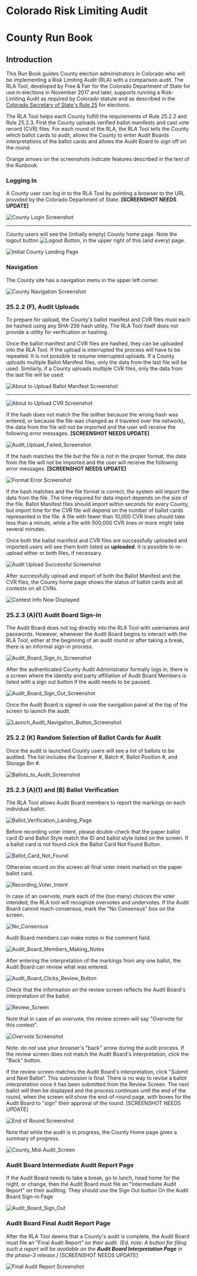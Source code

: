 # Colorado Risk Limiting Audit 
# County Run Book

## Introduction

This Run Book guides County election administrators in Colorado who will be
implementing a Risk Limiting Audit (RLA) with a comparison audit.
The RLA Tool, developed by Free & Fair for the
Colorado Department of State for use in elections in November 2017 and later, 
supports running a Risk-Limiting Audit as required by
Colorado statute and as described in the
[Colorado Secretary of State's Rule 25](http://www.sos.state.co.us/pubs/rule_making/CurrentRules/8CCR1505-1/ElectionRules.pdf) for
elections. 

The RLA Tool helps each County
fulfill the requirements of Rule 25.2.2 and Rule 25.2.3.
First the County uploads verified ballot manifests and cast vote record
(CVR) files. For each round of the RLA, the RLA Tool tells the County which ballot cards to audit, allows the County to enter Audit Boards 
interpretations of the ballot cards and allows the Audit Board to sign off on the round.

Orange arrows on the screenshots indicate features described in the text of the Runbook.
 
### Logging In

A County user can log in to the RLA Tool by pointing a browser to the URL provided by the Colorado Department of State. **[SCREENSHOT NEEDS UPDATE]**

![County Login Screenshot](./screenshots/a-county_login.png)

***

County users will see the (initially empty) County home page. Note the 
logout button ![Logout Button](./screenshots/LogoutButton.png), in the upper right of this (and every) page.

![Initial County Landing Page](./screenshots/c-initial_county_landing_page_unified.png)

### Navigation

The County site has a navigation menu in the upper left corner.

![County Navigation Screenshot](./screenshots/b-county_nav.png)

### 25.2.2 (F), <a name="comparison-audit-upload">Audit Uploads</a>

To prepare for upload, the County's ballot manifest and CVR files must each be
 hashed using any SHA-256 hash utility. The RLA Tool
itself does not provide a utility for verification or hashing. 

Once the ballot manifest and CVR files are hashed, they
can be uploaded into the RLA Tool. If the upload is interrupted the process 
will have to be repeated. It is not possible to resume interrupted uploads. 
If a County uploads multiple Ballot Manifest files, only the data from the last
file will be used. Similarly, if a County uploads multiple CVR files, only the data from the 
last file will be used.


![About to Upload Ballot Manifest Screenshot](./screenshots/e-about_to_upload_proper_ballot_manifest.png)

***

![About to Upload CVR Screenshot](./screenshots/g-about_to_upload_proper_cvr.png)

If the hash does not match the file 
(either because the wrong hash was entered, or because the file was changed as it traveled over the network), 
the data from the file will not be imported and the user will
receive the following error messages. **[SCREENSHOT NEEDS UPDATE]**

![Audit_Upload_Failed_Screenshot](./screenshots/d-failed_to_upload.png)

If the hash matches the file but the file is not in the proper format, the data from the file will not be 
imported and the user will
receive the following error messages. **[SCREENSHOT NEEDS UPDATE]**

![Format Error Screenshot]()


If the hash matches and the file format is correct,  the system will import the data from the file. 
The time required for data import depends on the size of the file. Ballot Manifest files should 
import within seconds for every County, but import time for the CVR file will depend on the 
number of ballot cards represented in the file. A file with fewer than 10,000 CVR lines should take less than a minute,
while a file with 500,000 CVR lines or more might take several minutes. 

Once both the ballot manifest and CVR files are successfully uploaded and imported
users will see them both listed as **uploaded**. It is possible to re-upload
either or both files, if necessary.

![Audit Upload Successful Screenshot](./screenshots/h-successfully_uploaded_cvr.png)

After successfully upload and import of both the Ballot Manifest and the CVR
files, the County home page shows the status of ballot cards and 
all contests on all CVRs. 
<!--- add comment about how this changes based on SoS behavior? --->

![Contest Info Now Displayed](./screenshots/i-contest_info.png)


### 25.2.3 (A)(1) Audit Board Sign-in

The Audit Board does not log directly into the RLA Tool with usernames
and passwords. However, whenever the Audit Board begins to interact
with the RLA Tool, either at the beginning of an audit round or after
taking a break, there is an informal sign-in process. 

![Audit_Board_Sign_In_Screenshot](./screenshots/k-selecting_audit_board_members_unified.png)

After the authenticated County Audit Administrator formally logs in, there is a
screen where the identity and party affiliation of Audit Board Members is listed
with a sign out button if the audit needs to be paused.

![Audit_Board_Sign_Out_Screenshot](./screenshots/n-sign_out_of_the_audit_board.png)

Once the Audit Board is signed in use the navigation panel at the top of the screen
to launch the audit.

![Launch_Audit_Navigation_Button_Screenshot](./screenshots/o-go_to_the_audit_page_to_begin_auditing_ballots.png)


### 25.2.2 (K) Random Selection of Ballot Cards for Audit

Once the audit is launched County users will see a list of ballots to
be audited. The list includes the Scanner #, Batch #, Ballot Position #,
and Storage Bin #.

![Ballots_to_Audit_Screenshot](./screenshots/p-ballots_to_audit_unified.png)


### 25.2.3 (A)(1) and (B) Ballot Verification

The RLA Tool allows Audit Board members to report the markings on each
individual ballot.

![Ballot_Verification_Landing_Page](./screenshots/r-ballot_verification_landing_page_unified.png)

Before recording voter intent, please double-check that the paper
ballot card ID and Ballot Style match the ID and ballot style listed on the
screen.   If a ballot card is not found click the Ballot Card Not Found Button.

![Ballot_Card_Not_Found](./screenshots/t-ballot_card_not_found_button.png)

Otherwise record on the screen all final voter intent marked on
the paper ballot card. 

![Recording_Voter_Intent](./screenshots/u-make_consensus_selection.png)

In case of an overvote, mark each of the (too many) choices the 
voter intended; the RLA tool will recognize overvotes and undervotes. 
If the Audit Board cannot reach consensus, mark the "No Consensus" 
box on the screen.  

![No_Consensus](./screenshots/v-no_consensus_reached.png)

Audit Board members can make notes in the comment field.

![Audit_Board_Members_Making_Notes](./screenshots/w-enter_notes_about_the_race.png)

After entering the interpretation of the markings from any one ballot,
the Audit Board can review what was entered.

![Audit_Board_Clicks_Review_Button](./screenshots/x-ballot_interpretations_entered.png)

Check that the information on the review screen reflects the Audit
Board's interpretation of the ballot.

![Review_Screen](./screenshots/y-verify_selections.png)

Note that in case of an
overvote, the review screen will say "Overvote for this contest".

![Overvote Screenshot](./screenshots/21-overvote_for_this_contest.png)

Note: do *not* use your browser's "back" arrow during the audit
process.  If the review screen does not match the Audit Board's
interpretation, click the "Back" button.

If the review screen matches the Audit Board's interpretation, click
"Submit and Next Ballot". This submission is final. There is no way to
revise a ballot interpretation once it has been submitted from the
Review Screen. The next ballot will then be displayed and the process
continues until the end of the round, when the screen will show the 
end-of-round page, with boxes for the Audit Board to "sign" their approval of the round. [SCREENSHOT NEEDS UPDATE]

![End of Round Screenshot]()


Note that while the audit is in progress, the County Home page 
gives a summary of progress.

![County_Mid-Audit_Screen](./screenshots/CountyMidAudit.png)


### Audit Board Intermediate Audit Report Page

If the Audit Board needs to take a break, go to lunch, head home for
the night, or change, then the Audit Board must file an "Intermediate
Audit Report" on their auditing. They should use the Sign Out button
On the Audit Board Sign-in Page
**<!--- what if AB finishes a round? --->**

![Audit_Board_Sign_Out](./screenshots/n-sign_out_of_the_audit_board.png)

### Audit Board Final Audit Report Page

After the RLA Tool deems that a County's audit is complete, the Audit
Board must file an "Final Audit Report" on their audit. *(Ed. note: A
button for filing such a report will be available on the **Audit Board
Interpretation Page** in the phase-3 release.)*  [SCREENSHOT NEEDS UPDATE]

![Final Audit Report Screenshot]()
